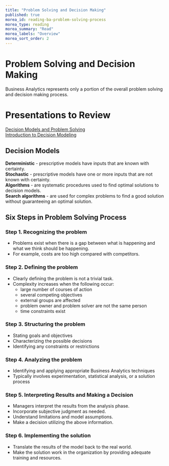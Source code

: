 ```yaml
---
title: "Problem Solving and Decision Making"
published: true  
morea_id: reading-ba-problem-solving-process 
morea_type: reading  
morea_summary: "Read"
morea_labels: "Overview"
morea_sort_order: 2  
---   
```

# Problem Solving and Decision Making  
Business Analytics represents only a portion of the overall problem solving and decision making process.  

# Presentations to Review  
[Decision Models and Problem Solving]()  
[Introduction to Decision Modeling]()

## Decision Models  
**Deterministic** - prescriptive models have inputs that are known with certainty.  
**Stochastic** - prescriptive models have one or more inputs that are not known with certainty.  
**Algorithms** - are systematic procedures used to find optimal solutions to decision models.  
**Search algorithms** - are used for complex problems to find a good solution without guaranteeing an optimal solution.

## Six Steps in Problem Solving Process  
### Step 1. Recognizing the problem  
* Problems exist when there is a gap between what is happening and what we think should be happening.  
* For example, costs are too high compared with competitors.

### Step 2. Defining the problem
* Clearly defining the problem is not a trivial task.
* Complexity increases when the following occur:
   * large number of courses of action
   * several competing objectives
   * external groups are affected
   * problem owner and problem solver are not the same person
   * time constraints exist

### Step 3. Structuring the problem
* Stating goals and objectives
* Characterizing the possible decisions
* Identifying any constraints or restrictions

### Step 4. Analyzing the problem
* Identifying and applying appropriate Business Analytics techniques
* Typically involves experimentation, statistical analysis, or a solution process

### Step 5. Interpreting Results and Making a Decision
* Managers interpret the results from the analysis phase.
* Incorporate subjective judgment as needed.
* Understand limitations and model assumptions.
* Make a decision utilizing the above information.

### Step 6. Implementing the solution
* Translate the results of the model back to the real world.
* Make the solution work in the organization by providing adequate training and resources.